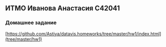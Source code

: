 ## __ИТМО Иванова Анастасия С42041__
### __Домашнее задание__
[https://github.com/Astiya/datavis.homeworks/tree/master/hw1/index.html](tree/master/hw1)
